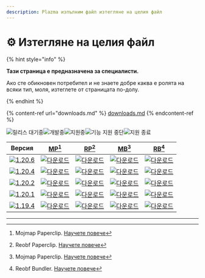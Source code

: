 ```yaml
---
description: Plazma изпълним файл изтегляне на целия файл
---
```


# ⚙️ Изтегляне на целия файл

{% hint style="info" %}

**Тази страница е предназначена за специалисти.**

Ако сте обикновен потребител и не знаете добре каква е ролята на всяки тип,
моля, изтеглете от страницата по-долу.

{% endhint %}

{% content-ref url="downloads.md" %}
[downloads.md](downloads.md)
{% endcontent-ref %}

[wtr]: https://badge.plazmamc.org/0/릴리스%20대기중

![릴리스 대기중][wtr]![개발중](https://badge.plazmamc.org/1/개발중)![지원중](https://badge.plazmamc.org/2/지원중)![기능 지원 중단](https://badge.plazmamc.org/6/기능%20지원%20중단)![지원 종료](https://badge.plazmamc.org/4/지원%20종료)

|                                       Версия                                      |                          [MP](#user-content-fn-1)[^1]                          |                          [RP](#user-content-fn-2)[^2]                          |                          [MB](#user-content-fn-3)[^3]                          |                          [RB](#user-content-fn-4)[^4]                          |
| :-------------------------------------------------------------------------------: | :----------------------------------------------------------------------------: | :----------------------------------------------------------------------------: | :----------------------------------------------------------------------------: | :----------------------------------------------------------------------------: |
| [![1.20.6](https://badge.plazmamc.org/1/1.20.6)](https://git.plazmamc.org/1.20.6) | [![다운로드](https://badge.plazmamc.org/1/다운로드)](https://dl.plazmamc.org/1.20.6/0) | [![다운로드](https://badge.plazmamc.org/1/다운로드)](https://dl.plazmamc.org/1.20.6/1) | [![다운로드](https://badge.plazmamc.org/1/다운로드)](https://dl.plazmamc.org/1.20.6/2) | [![다운로드](https://badge.plazmamc.org/1/다운로드)](https://dl.plazmamc.org/1.20.6/3) |
| [![1.20.4](https://badge.plazmamc.org/2/1.20.4)](https://git.plazmamc.org/1.20.4) | [![다운로드](https://badge.plazmamc.org/1/다운로드)](https://dl.plazmamc.org/1.20.4/0) | [![다운로드](https://badge.plazmamc.org/1/다운로드)](https://dl.plazmamc.org/1.20.4/1) | [![다운로드](https://badge.plazmamc.org/1/다운로드)](https://dl.plazmamc.org/1.20.4/2) | [![다운로드](https://badge.plazmamc.org/1/다운로드)](https://dl.plazmamc.org/1.20.4/3) |
| [![1.20.2](https://badge.plazmamc.org/4/1.20.2)](https://git.plazmamc.org/1.20.2) | [![다운로드](https://badge.plazmamc.org/1/다운로드)](https://dl.plazmamc.org/1.20.2/0) | [![다운로드](https://badge.plazmamc.org/1/다운로드)](https://dl.plazmamc.org/1.20.2/1) | [![다운로드](https://badge.plazmamc.org/1/다운로드)](https://dl.plazmamc.org/1.20.2/2) | [![다운로드](https://badge.plazmamc.org/1/다운로드)](https://dl.plazmamc.org/1.20.2/3) |
| [![1.20.1](https://badge.plazmamc.org/4/1.20.1)](https://git.plazmamc.org/1.20.1) | [![다운로드](https://badge.plazmamc.org/1/다운로드)](https://dl.plazmamc.org/1.20.1/0) | [![다운로드](https://badge.plazmamc.org/1/다운로드)](https://dl.plazmamc.org/1.20.1/1) | [![다운로드](https://badge.plazmamc.org/1/다운로드)](https://dl.plazmamc.org/1.20.1/2) | [![다운로드](https://badge.plazmamc.org/1/다운로드)](https://dl.plazmamc.org/1.20.1/3) |
| [![1.19.4](https://badge.plazmamc.org/4/1.19.4)](https://git.plazmamc.org/1.19.4) | [![다운로드](https://badge.plazmamc.org/1/다운로드)](https://dl.plazmamc.org/1.19.4/0) | [![다운로드](https://badge.plazmamc.org/1/다운로드)](https://dl.plazmamc.org/1.19.4/1) | [![다운로드](https://badge.plazmamc.org/1/다운로드)](https://dl.plazmamc.org/1.19.4/2) | [![다운로드](https://badge.plazmamc.org/1/다운로드)](https://dl.plazmamc.org/1.19.4/3) |

***

[^1]: Mojmap Paperclip. [Научете повече](../administration/getting-started#id-2)

[^2]: Reobf Paperclip. [Научете повече](../administration/getting-started#id-2)

[^3]: Mojmap Paperclip. [Научете повече](../administration/getting-started#id-2)

[^4]: Reobf Bundler. [Научете повече](../administration/getting-started#id-2)
